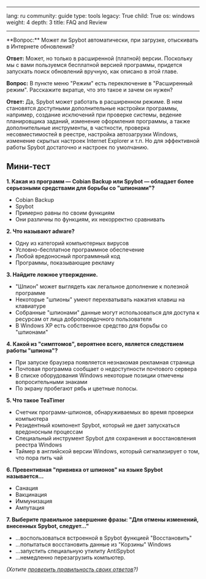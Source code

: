 

---

lang: ru
community: guide
type: tools
legacy: True
child: True
os: windows
weight: 4
depth: 3
title: FAQ and Review

---

<div class="background" markdown="1">
**Вопрос:** Может ли Spybot автоматически, при загрузке, отыскивать в Интернете обновления?

**Ответ:** Может, но только в расширенной (платной) версии. Поскольку мы с вами пользуемся бесплатной версией программы, придется запускать поиск обновлений вручную, как описано в этой главе.

**Вопрос:** В пункте меню &quot;Режим&quot; есть переключение в &quot;Расширенный режим&quot;. Расскажите вкратце, что это такое и зачем он нужен?

**Ответ:** Да, Spybot может работать в расширенном режиме. В нем становятся доступными дополнительные настройки программы, например, создание исключений при проверке системы, ведение планировщика заданий, изменение оформления программы, а также дополнительные инструменты, в частности, проверка несовместимостей в реестре, настройка автозагрузки Windows, изменение скрытых настроек Internet Explorer и т.п. Но для эффективной работы Spybot достаточно и настроек по умолчанию. 
</div>

## Мини-тест ##

**1. Какая из программ — Cobian Backup или Spybot — обладает более серьезными средствами для борьбы со &quot;шпионами&quot;?**

- Cobian Backup
- Spybot
- Примерно равны по своим функциям
- Они различны по функциям, их некорректно сравнивать

**2. Что называют adware?**

- Одну из категорий компьютерных вирусов
- Условно-бесплатное программное обеспечение
- Любой вредоносный программный код
- Программы, показывающие рекламу

**3. Найдите ложное утверждение.**

- &quot;Шпион&quot; может выглядеть как легальное дополнение к полезной программе
- Некоторые &quot;шпионы&quot; умеют перехватывать нажатия клавиш на клавиатуре
- Собранные &quot;шпионами&quot; данные могут использоваться для доступа к ресурсам от лица добропорядочного пользователя
- В Windows XP есть собственное средство для борьбы со &quot;шпионами&quot;

**4. Какой из &quot;симптомов&quot;, вероятнее всего, является следствием работы &quot;шпиона&quot;?**

- При запуске браузера появляется незнакомая рекламная страница
- Почтовая программа сообщает о недоступности почтового сервера
- В списке оборудования Windows некоторые позиции отмечены вопросительными знаками
- По экрану пробегают рябь и цветные полосы.

**5. Что такое TeaTimer**

- Счетчик программ-шпионов, обнаруживаемых во время проверки компьютера
- Резидентный компонент Spybot, который не дает запускаться вредоносным процессам
- Специальный инструмент Spybot для сохранения и восстановления реестра Windows
- Таймер в английской версии Windows, который сигнализирует о том, что пора пить чай

**6. Превентивная &quot;прививка от шпионов&quot; на языке Spybot называется...**

- Санация
- Вакцинация
- Иммунизация
- Ампутация

**7. Выберите правильное завершение фразы: &quot;Для отмены изменений, внесенных Spybot, следует...&quot;**

- ...воспользоваться встроенной в Spybot функцией &quot;Восстановить&quot;
- ...попытаться восстановить данные из &quot;Корзины&quot; Windows
- ...запустить специальную утилиту AntiSpybot
- ...немедленно перезагрузить компьютер.

*(Хотите [проверить правильность своих ответов](/ru/test#spybot)?)*


